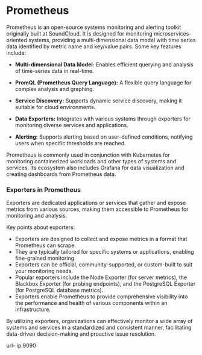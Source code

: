 # Prometheus

Prometheus is an open-source systems monitoring and alerting toolkit originally built at SoundCloud. It is designed for monitoring microservices-oriented systems, providing a multi-dimensional data model with time series data identified by metric name and key/value pairs. Some key features include:

- **Multi-dimensional Data Model:** Enables efficient querying and analysis of time-series data in real-time.

- **PromQL (Prometheus Query Language):** A flexible query language for complex analysis and graphing.

- **Service Discovery:** Supports dynamic service discovery, making it suitable for cloud environments.

- **Data Exporters:** Integrates with various systems through exporters for monitoring diverse services and applications.

- **Alerting:** Supports alerting based on user-defined conditions, notifying users when specific thresholds are reached.

Prometheus is commonly used in conjunction with Kubernetes for monitoring containerized workloads and other types of systems and services. Its ecosystem also includes Grafana for data visualization and creating dashboards from Prometheus data.

### Exporters in Prometheus

Exporters are dedicated applications or services that gather and expose metrics from various sources, making them accessible to Prometheus for monitoring and analysis.

Key points about exporters:
- Exporters are designed to collect and expose metrics in a format that Prometheus can scrape.
- They are typically tailored for specific systems or applications, enabling fine-grained monitoring.
- Exporters can be official, community-supported, or custom-built to suit your monitoring needs.
- Popular exporters include the Node Exporter (for server metrics), the Blackbox Exporter (for probing endpoints), and the PostgreSQL Exporter (for PostgreSQL database metrics).
- Exporters enable Prometheus to provide comprehensive visibility into the performance and health of various components within an infrastructure.

By utilizing exporters, organizations can effectively monitor a wide array of systems and services in a standardized and consistent manner, facilitating data-driven decision-making and proactive issue resolution.

url- ip:9090
